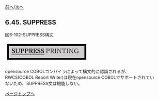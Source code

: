 <!--navi start-->
[前へ](6-44-3.md)/[次へ](6-46.md)
<!--navi end-->
## 6.45. SUPPRESS

図6-102-SUPPRESS構文

![alt text](Image/6-102-Suppress.png)

opensource COBOLコンパイラによって構文的に認識されるが、RWCS(COBOL Report Writer)は現在opensource COBOLでサポートされていないため、SUPPRESS文は機能しない。

[ページトップへ](6-45.md)
